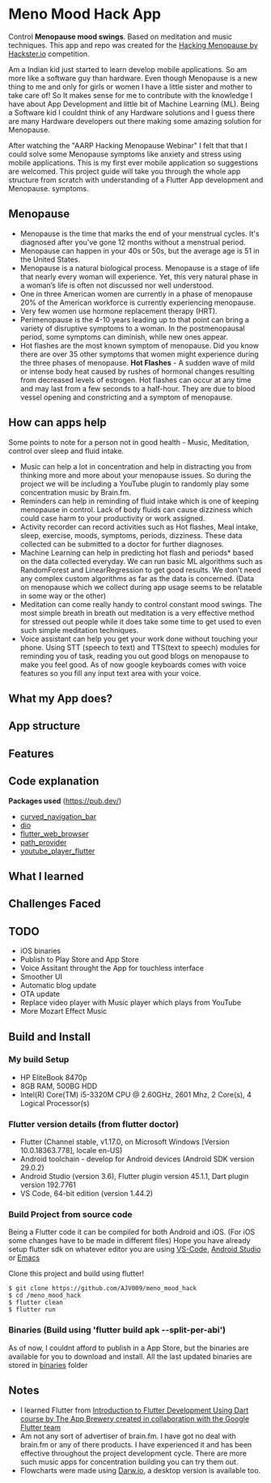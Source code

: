 # Meno Mood Hack App

Control **Menopause mood swings**. Based on meditation and music techniques.
This app and repo was created for the [Hacking Menopause by Hackster.io](https://www.hackster.io/contests/aarpmenopause) competition.

Am a Indian kid just started to learn develop mobile applications. So am more like a software guy than hardware. Even though Menopause is a new thing to me and only for girls or women I have a little sister and mother to take care of! So It makes sense for me to contribute with the knowledge I have about App Development and little bit of Machine Learning (ML). Being a Software kid I couldnt think of any Hardware solutions and I guess there are many Hardware developers out there making some amazing solution for Menopause.

After watching the "AARP Hacking Menopause Webinar" I felt that that I could solve some Menopause symptoms like anxiety and stress using mobile applications. This is my first ever mobile application so suggestions are welcomed.
This project guide will take you through the whole app structure from scratch with understanding of a Flutter App development and Menopause. symptoms.

## Menopause
- Menopause is the time that marks the end of your menstrual cycles. It's diagnosed after you've gone 12 months without a menstrual period.
- Menopause can happen in your 40s or 50s, but the average age is 51 in the United States.
- Menopause is a natural biological process. Menopause is a stage of life that nearly every woman will experience. Yet, this very natural phase in a woman’s life is often not discussed nor well understood.
- One in three American women are currently in a phase of menopause 20% of the American workforce is currently experiencing menopause.
- Very few women use hormone replacement therapy (HRT).
- Perimenopause is the 4-10 years leading up to that point can bring a variety of disruptive symptoms to a woman. In the postmenopausal period, some symptoms can diminish, while new ones appear.
- Hot flashes are the most known symptom of menopause. Did you know there are over 35 other symptoms that women might experience during the three phases of menopause.
**Hot Flashes** - A sudden wave of mild or intense body heat caused by rushes of hormonal changes resulting from decreased levels of estrogen. Hot flashes can occur at any time and may last from a few seconds to a half-hour. They are due to blood vessel opening and constricting and a symptom of menopause.

## How can apps help
Some points to note for a person not in good health - Music, Meditation, control over sleep and fluid intake.
- Music can help a lot in concentration and help in distracting you from thinking more and more about your menopause issues. So during the project we will be including a YouTube plugin to randomly play some concentration music by Brain.fm.
- Reminders can help in reminding of fluid intake which is one of keeping menopause in control. Lack of body fluids can cause dizziness which could case harm to your productivity or work assigned.
- Activity recorder can record activities such as Hot flashes, Meal intake, sleep, exercise, moods, symptoms, periods, dizziness. These data collected can be submitted to a doctor for further diagnoses.
- Machine Learning can help in predicting hot flash and periods* based on the data collected everyday. We can run basic ML algorithms such as RandomForest and LinearRegression to get good results. We don't need any complex custom algorithms as far as the data is concerned. (Data on menopause which we collect during app usage seems to be relatable in some way or the other)
- Meditation can come really handy to control constant mood swings. The most simple breath in breath out meditation is a very effective method for stressed out people while it does take some time to get used to even such simple meditation techniques.
- Voice assistant can help you get your work done without touching your phone. Using STT (speech to text) and TTS(text to speech) modules for reminding you of task, reading you out good blogs on menopause to make you feel good. As of now google keyboards comes with voice features so you fill any input text area with your voice.

## What my App does?

## App structure

## Features

## Code explanation
**Packages used** (https://pub.dev/)
- [curved_navigation_bar]()
- [dio]()
- [flutter_web_browser]()
- [path_provider]()
- [youtube_player_flutter]()

## What I learned

## Challenges Faced

## TODO
- iOS binaries
- Publish to Play Store and App Store
- Voice Assitant throught the App for touchless interface
- Smoother UI
- Automatic blog update
- OTA update
- Replace video player with Music player which plays from YouTube
- More Mozart Effect Music

## Build and Install

### My build Setup
- HP EliteBook 8470p
- 8GB RAM, 500BG HDD
- Intel(R) Core(TM) i5-3320M CPU @ 2.60GHz, 2601 Mhz, 2 Core(s), 4 Logical Processor(s)

### Flutter version details (from flutter doctor)
- Flutter (Channel stable, v1.17.0, on Microsoft Windows [Version 10.0.18363.778], locale en-US)
- Android toolchain - develop for Android devices (Android SDK version 29.0.2)
- Android Studio (version 3.6), Flutter plugin version 45.1.1, Dart plugin version 192.7761
- VS Code, 64-bit edition (version 1.44.2)

### Build Project from source code
Being a Flutter code it can be compiled for both Android and iOS. (For iOS some changes have to be made in different files)
Hope you have already setup flutter sdk on whatever editor you are using [VS-Code](https://flutter.dev/docs/get-started/editor?tab=vscode), [Android Studio](https://flutter.dev/docs/get-started/editor?tab=androidstudio) or [Emacs](https://flutter.dev/docs/get-started/editor?tab=emacs)

Clone this project and build using flutter!
```shell
$ git clone https://github.com/AJV009/meno_mood_hack
$ cd /meno_mood_hack
$ flutter clean
$ flutter run
```

### Binaries (Build using 'flutter build apk --split-per-abi')
As of now, I couldnt afford to publish in a App Store, but the binaries are available for you to download and install.
All the last updated binaries are stored in [binaries](/binaries) folder

## Notes
- I learned Flutter from [Introduction to Flutter Development Using Dart course by The App Brewery created in collaboration with the Google Flutter team](https://www.appbrewery.co/p/intro-to-flutter)
- Am not any sort of advertiser of brain.fm. I have got no deal with brain.fm or any of there products. I have experienced it and has been effective throughout the project development cycle. There are more such music apps for concentration building you can try them out.
- Flowcharts were made using [Darw.io](https://www.draw.io/), a desktop version is available too.
